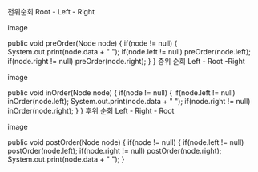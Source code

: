 전위순회
Root - Left - Right

image

public void preOrder(Node node) {
	if(node != null) {
		System.out.print(node.data + " ");
		if(node.left != null) preOrder(node.left);
		if(node.right != null) preOrder(node.right);
	}
}
중위 순회
Left - Root -Right

image

public void inOrder(Node node) {
	if(node != null) {
		if(node.left != null) inOrder(node.left);
		System.out.print(node.data + " ");
		if(node.right != null) inOrder(node.right);
	}
}
후위 순회
Left - Right - Root

image

public void postOrder(Node node) {
	if(node != null) {
		if(node.left != null) postOrder(node.left);
		if(node.right != null) postOrder(node.right);
		System.out.print(node.data + " ");
	}
